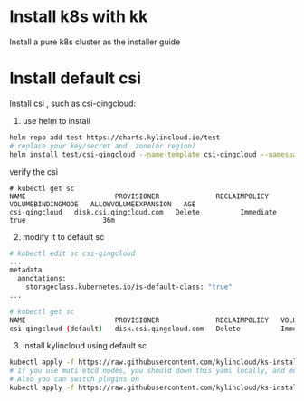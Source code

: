 # Install k8s with kk

Install a pure k8s cluster as the installer guide

# Install default csi

Install csi , such as csi-qingcloud:

1. use helm to install

```bash
helm repo add test https://charts.kylincloud.io/test
# replace your key/secret and  zone(or region)
helm install test/csi-qingcloud --name-template csi-qingcloud --namespace kube-system --set config.qy_access_key_id=xxx,config.qy_secret_access_key=xxx,config.zone=ap2a,sc.enable=true,sc.type=0,driver.tag=v1.2.0-rc.4
```

verify the csi

```
# kubectl get sc 
NAME                      PROVISIONER              RECLAIMPOLICY   VOLUMEBINDINGMODE   ALLOWVOLUMEEXPANSION   AGE
csi-qingcloud   disk.csi.qingcloud.com   Delete          Immediate           true                   36m
```

2. modify it to default sc 

```bash
# kubectl edit sc csi-qingcloud
...
metadata
  annotations:
    storageclass.kubernetes.io/is-default-class: "true"
...

# kubectl get sc 
NAME                      PROVISIONER              RECLAIMPOLICY   VOLUMEBINDINGMODE   ALLOWVOLUMEEXPANSION   AGE
csi-qingcloud (default)   disk.csi.qingcloud.com   Delete          Immediate           true
```

3. install kylincloud using default sc

```bash
kubectl apply -f https://raw.githubusercontent.com/kylincloud/ks-installer/master/deploy/kylincloud-installer.yaml
# If you use muti etcd nodes, you should down this yaml locally, and modify the etcd addresses.
# Also you can switch plugins on
kubectl apply -f https://raw.githubusercontent.com/kylincloud/ks-installer/master/deploy/cluster-configuration.yaml
```

